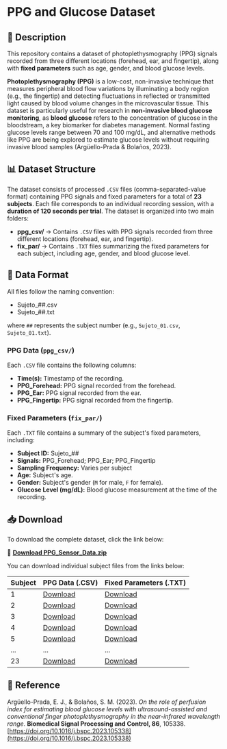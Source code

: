 # PPG and Glucose Dataset

## 📌 Description  
This repository contains a dataset of photoplethysmography (PPG) signals recorded from three different locations (forehead, ear, and fingertip), along with **fixed parameters** such as age, gender, and blood glucose levels.

**Photoplethysmography (PPG)** is a low-cost, non-invasive technique that measures peripheral blood flow variations by illuminating a body region (e.g., the fingertip) and detecting fluctuations in reflected or transmitted light caused by blood volume changes in the microvascular tissue. This dataset is particularly useful for research in **non-invasive blood glucose monitoring**, as **blood glucose** refers to the concentration of glucose in the bloodstream, a key biomarker for diabetes management. Normal fasting glucose levels range between 70 and 100 mg/dL, and alternative methods like PPG are being explored to estimate glucose levels without requiring invasive blood samples (Argüello-Prada & Bolaños, 2023).  

## 📊 Dataset Structure  
The dataset consists of processed `.CSV` files (comma-separated-value format) containing PPG signals and fixed parameters for a total of **23 subjects**. Each file corresponds to an individual recording session, with a **duration of 120 seconds per trial**. The dataset is organized into two main folders:  

- **ppg_csv/** → Contains `.CSV` files with PPG signals recorded from three different locations (forehead, ear, and fingertip).  
- **fix_par/** → Contains `.TXT` files summarizing the fixed parameters for each subject, including age, gender, and blood glucose level.

## 📁 Data Format 
All files follow the naming convention: 
- Sujeto_##.csv
- Sujeto_##.txt
  
where `##` represents the subject number (e.g., `Sujeto_01.csv`, `Sujeto_01.txt`).  

### **PPG Data (`ppg_csv/`)**  
Each `.CSV` file contains the following columns:  
- **Time(s):** Timestamp of the recording.  
- **PPG_Forehead:** PPG signal recorded from the forehead.  
- **PPG_Ear:** PPG signal recorded from the ear.  
- **PPG_Fingertip:** PPG signal recorded from the fingertip.

### **Fixed Parameters (`fix_par/`)**  
Each `.TXT` file contains a summary of the subject's fixed parameters, including:  
- **Subject ID:** Sujeto_##  
- **Signals:** PPG_Forehead; PPG_Ear; PPG_Fingertip
- **Sampling Frequency:** Varies per subject
- **Age:** Subject's age.  
- **Gender:** Subject's gender (`M` for male, `F` for female).   
- **Glucose Level (mg/dL):** Blood glucose measurement at the time of the recording.

## 📥 Download  
To download the complete dataset, click the link below:  

🔗 **[Download PPG_Sensor_Data.zip](https://github.com/hellen0327/PPG_Sensor_Data/releases/download/v1.0/PPG_Sensor_Data.zip)**  

You can download individual subject files from the links below:  

| Subject | PPG Data (.CSV) | Fixed Parameters (.TXT) |
|---------|----------------|-------------------------|
| 1      | [Download](https://github.com/hellen0327/PPG_Sensor_Data/raw/main/ppg_csv/Sujeto_1.csv) | [Download](https://github.com/hellen0327/PPG_Sensor_Data/raw/main/fix_par/Sujeto_1.txt) |
| 2      | [Download](https://github.com/hellen0327/PPG_Sensor_Data/raw/main/ppg_csv/Sujeto_2.csv) | [Download](https://github.com/hellen0327/PPG_Sensor_Data/raw/main/fix_par/Sujeto_2.txt) |
| 3      | [Download](https://github.com/hellen0327/PPG_Sensor_Data/raw/main/ppg_csv/Sujeto_3.csv) | [Download](https://github.com/hellen0327/PPG_Sensor_Data/raw/main/fix_par/Sujeto_3.txt) |
| 4      | [Download](https://github.com/hellen0327/PPG_Sensor_Data/raw/main/ppg_csv/Sujeto_4.csv) | [Download](https://github.com/hellen0327/PPG_Sensor_Data/raw/main/fix_par/Sujeto_4.txt) |
| 5      | [Download](https://github.com/hellen0327/PPG_Sensor_Data/raw/main/ppg_csv/Sujeto_5.csv) | [Download](https://github.com/hellen0327/PPG_Sensor_Data/raw/main/fix_par/Sujeto_5.txt) |
| ...    | ...            | ...                     |
| 23     | [Download](https://github.com/hellen0327/PPG_Sensor_Data/raw/main/ppg_csv/Sujeto_23.csv) | [Download](https://github.com/hellen0327/PPG_Sensor_Data/raw/main/fix_par/Sujeto_23.txt) |


## 📄 Reference  
Argüello-Prada, E. J., & Bolaños, S. M. (2023). *On the role of perfusion index for estimating blood glucose levels with ultrasound-assisted and conventional finger photoplethysmography in the near-infrared wavelength range*. **Biomedical Signal Processing and Control, 86**, 105338. [https://doi.org/10.1016/j.bspc.2023.105338](https://doi.org/10.1016/j.bspc.2023.105338)
